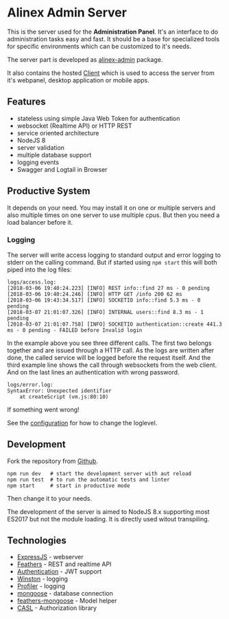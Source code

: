# Alinex Admin Server

This is the server used for the __Administration Panel__. It's an interface to do administration tasks easy and fast. It should be a base for specialized tools for specific environments which can be customized to it's needs.

The server part is developed as [alinex-admin](https://github.com/alinex/node-admin) package.

It also contains the hosted [Client](https://github.com/alinex/quasar-admin) which is used to access the server from it's webpanel, desktop application or mobile apps.

## Features

- stateless using simple Java Web Token for authentication
- websocket (Realtime API) or HTTP REST
- service oriented architecture
- NodeJS 8
- server validation
- multiple database support
- logging events
- Swagger and Logtail in Browser

## Productive System

It depends on your need. You may install it on one or multiple servers and also multiple times on one server to use multiple cpus. But then you need a load balancer before it.

### Logging

The server will write access logging to standard output and error logging to stderr on the calling command. But if started using `npm start` this will both piped into the log files:

    logs/access.log:
    [2018-03-06 19:40:24.223] [INFO] REST info::find 27 ms - 0 pending
    [2018-03-06 19:40:24.246] [INFO] HTTP GET /info 200 62 ms
    [2018-03-06 19:43:34.517] [INFO] SOCKETIO info::find 5.3 ms - 0 pending
    [2018-03-07 21:01:07.326] [INFO] INTERNAL users::find 8.3 ms - 1 pending
    [2018-03-07 21:01:07.758] [INFO] SOCKETIO authentication::create 441.3 ms - 0 pending - FAILED before Invalid login

In the example above you see three different calls. The first two belongs together and are issued through a HTTP call. As the logs are written after done, the called service will be logged before the request itself. And the third example line shows the call through websockets from the web client.
And on the last lines an authentication with wrong password.

    logs/error.log:
    SyntaxError: Unexpected identifier
        at createScript (vm.js:80:10)

If something went wrong!

See the [configuration](config.md) for how to change the loglevel.

## Development

Fork the repository from [Github](https://github.com/alinex/node-admin).

    npm run dev   # start the development server with aut reload
    npm run test  # to run the automatic tests and linter
    npm start     # start in productive mode

Then change it to your needs.

The development of the server is aimed to NodeJS 8.x supporting most ES2017 but not the module loading. It is directly used witout transpiling.

## Technologies

- [ExpressJS](http://expressjs.com/de/) - webserver
- [Feathers](https://feathersjs.com/) - REST and realtime API
- [Authentication](https://docs.feathersjs.com/api/authentication/server.html) - JWT support
- [Winston](https://github.com/winstonjs/winston) - logging
- [Profiler](https://github.com/feathers-plus/feathers-profiler) - logging
- [mongoose](http://mongoosejs.com/) - database connection
- [feathers-mongoose](https://github.com/feathersjs-ecosystem/feathers-mongoose) - Model helper
- [CASL](https://stalniy.github.io/casl/) - Authorization library
